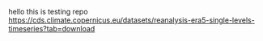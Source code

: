 hello this is testing repo
https://cds.climate.copernicus.eu/datasets/reanalysis-era5-single-levels-timeseries?tab=download
